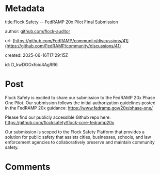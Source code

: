 # Metadata

title:Flock Safety -- FedRAMP 20x Pilot Final Submission

author: [github.com/flock-auditor](https://github.com/flock-auditor)

url: [https://github.com/FedRAMP/community/discussions/41](https://github.com/FedRAMP/community/discussions/41)

created: 2025-06-16T17:29:15Z

id: D_kwDOOxfoic4AgRR6



# Post

Flock Safety is excited to share our submission to the FedRAMP 20x Phase One Pilot. Our submission follows the initial authorization guidelines posted in the FedRAMP 20x guidance: https://www.fedramp.gov/20x/phase-one/

Please find our publicly accessible Github repo here: https://github.com/flocksafety/flock-core-fedramp20x

Our submission is scoped to the Flock Safety Platform that provides a solution for public  safety that assists cities, businesses, schools, and law enforcement agencies to collaboratively preserve and maintain community safety.







# Comments


